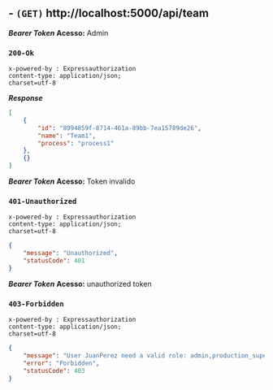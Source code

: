 ## - `(GET)` http://localhost:5000/api/team

***Bearer Token***
**Acesso:** Admin

### `200-Ok`
```
x-powered-by : Expressauthorization
content-type: application/json; 
charset=utf-8
```

***Response***
```json
[
    {
        "id": "8994859f-8714-461a-89bb-7ea15789de26",
        "name": "Team1",
        "process": "process1"
    },
    {}
]
```
***Bearer Token***
**Acesso:** Token invalido

### `401-Unauthorized`
```
x-powered-by : Expressauthorization
content-type: application/json; 
charset=utf-8
```

```json
{
    "message": "Unauthorized",
    "statusCode": 401
}
```

***Bearer Token***
**Acesso:** unauthorized token

### `403-Forbidden`
```
x-powered-by : Expressauthorization
content-type: application/json; 
charset=utf-8
```

```json
{
    "message": "User JuanPerez need a valid role: admin,production_supervisor,technical_supervisor,operato",
    "error": "Forbidden",
    "statusCode": 403
}
```